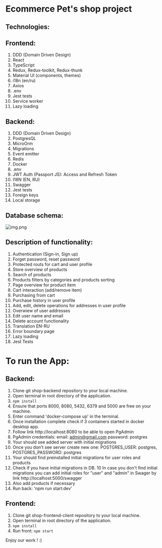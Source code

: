 # Ecommerce Pet's shop project

## Technologies:
## Frontend:
1. DDD (Domain Driven Design)
2. React
3. TypeScript
4. Redux, Redux-toolkit, Redux-thunk
5. Material UI (components, themes)
6. i18n (en/ru)
7. Axios
8. .env
9. Jest tests
10. Service worker
11. Lazy loading

## Backend:
1. DDD (Domain Driven Design)
2. PostgresQL
3. MicroOrm
4. Migrations
5. Event emitter
6. Redis
7. Docker
8. .env
9. JWT Auth (Passport JS): Access and Refresh Token
10. I18N (EN, RU)
11. Swagger
12. Jest tests
13. Foreign keys
14. Local storage

## Database schema:
![img.png](img.png)

## Description of functionality:
1. Authentication (Sign-in, Sign up)
2. Forget password, reset password
3. Protected routs for cart and user profile
4. Store overview of products
5. Search of products
6. Products filters by categories and products sorting
7. Page overview for product item
8. Cart interaction (add/remove item)
9. Purchasing from cart
10. Purchase history in user profile
11. Add, edit, delete operations for addresses in user profile
12. Overwiew of user addresses
13. Edit user name and email
14. Delete account functionality
15. Translation EN-RU
16. Error boundary page
17. Lazy loading
18. Jest Tests

# To run the App:

## Backend:

1. Clone git shop-backend repository to your local machine.
2. Open terminal in root directory of the application.
3. `npm install`
4. Ensure that ports 8000, 8080, 5432, 6379 and 5000 are free on your machine.
5. Enter command 'docker-compose up' in the terminal.
6. Once installation complete check if 3 containers started in docker desktop app.
7. Follow link http://localhost:8080 to be able to open PgAdmin
8. PgAdmin credentials: email: admin@gmail.com password: postgres
9. Your should see added server with initial migrations
10. Once you don't see server create new one: POSTGRES_USER: postgres, POSTGRES_PASSWORD: postgres
11. Your should find preinstalled initial migrations for user roles and products
12. Check if you have initial migrations in DB.
    10 In case you don't find initial migrations you can add initial roles for "user" and "admin" in Swager by link http://localhost:5000/swagger
13. Also add products if necessary
14. Run back: 'npm run start:dev'

## Frontend:

1. Clone git shop-frontend-client repository to your local machine.
2. Open terminal in root directory of the application.
3. `npm install`
4. Run front: `npm start`

Enjoy our work ! :)
